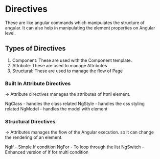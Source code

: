# Directives

  These are like angular commands which manipulates the structure of angular.
  It can also help in manipulating the element properties on Angular level.
  
## Types of Directives

  1) Component: These are used with the Component template.
  2) Attribute: These are used to manage Attributes 
  3) Structural: These are used to manage the flow of Page

### Built In Attribute Directives

  -> Attribute directives manages the attributes of html element.
  
  NgClass - handles the class related 
  NgStyle - handles the css styling related
  NgModel - handles the model with element
  
### Structural Directives

  -> Attributes manages the flow of the Angular execution. so it can change the rendering of an element.
  
  NgIf - Simple If condition
  NgFor - To loop through the list 
  NgSwitch - Enhanced version of If for multi condition
